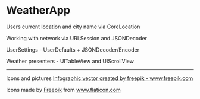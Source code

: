 # WeatherApp

Users current location and city name via CoreLocation

Working with network via URLSession and JSONDecoder

UserSettings - UserDefaults + JSONDecoder/Encoder

Weather presenters - UITableView and UIScrollView

----
Icons and pictures 
<a href="https://www.freepik.com/free-photos-vectors/infographic">Infographic vector created by freepik - www.freepik.com</a>
<div>Icons made by <a href="https://www.flaticon.com/authors/freepik" title="Freepik">Freepik</a> from <a href="https://www.flaticon.com/" title="Flaticon">www.flaticon.com</a></div>
